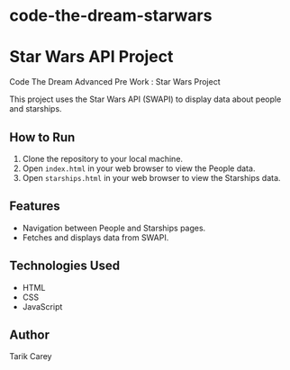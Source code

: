# code-the-dream-starwars
# Star Wars API Project
Code The Dream Advanced Pre Work : Star Wars Project


This project uses the Star Wars API (SWAPI) to display data about people and starships.

## How to Run

1. Clone the repository to your local machine.
2. Open `index.html` in your web browser to view the People data.
3. Open `starships.html` in your web browser to view the Starships data.

## Features

- Navigation between People and Starships pages.
- Fetches and displays data from SWAPI.

## Technologies Used

- HTML
- CSS
- JavaScript

## Author

Tarik Carey
